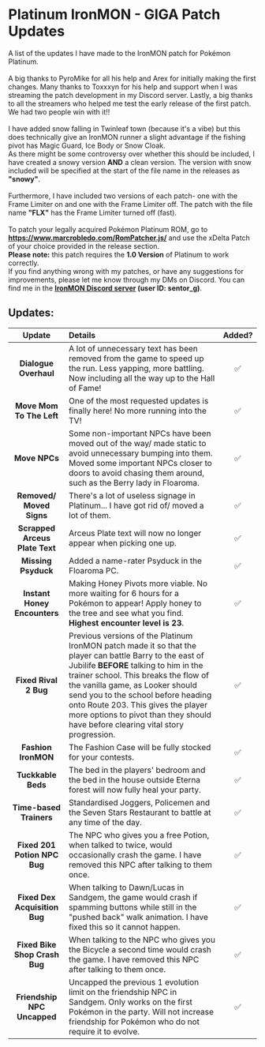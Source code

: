 # Platinum IronMON - GIGA Patch Updates
A list of the updates I have made to the IronMON patch for Pokémon Platinum.<br><br>A big thanks to PyroMike for all his help and Arex for initially making the first changes. Many thanks to Toxxxyn for his help and support when I was streaming the patch development in my Discord server. Lastly, a big thanks to all the streamers who helped me test the early release of the first patch. We had two people win with it!!
<br><br>
I have added snow falling in Twinleaf town (because it's a vibe) but this does technically give an IronMON runner a slight advantage if the fishing pivot has Magic Guard, Ice Body or Snow Cloak.<br>As there might be some controversy over whether this should be included, I have created a snowy version **AND** a clean version. The version with snow included will be specified at the start of the file name in the releases as **"snowy"**.
<br><br>
Furthermore, I have included two versions of each patch- one with the Frame Limiter on and one with the Frame Limiter off. The patch with the file name **"FLX"** has the Frame Limiter turned off (fast).
<br><br>
To patch your legally acquired Pokémon Platinum ROM, go to **https://www.marcrobledo.com/RomPatcher.js/** and use the xDelta Patch of your choice provided in the release section.<br>**Please note:** this patch requires the **1.0 Version** of Platinum to work correctly.<br>If you find anything wrong with my patches, or have any suggestions for improvements, please let me know through my DMs on Discord. You can find me in the **[IronMON Discord server](https://discord.com/invite/jFPYsZAhjX) (user ID: sentor_g)**.
## Updates:
| **Update** | **Details** | **Added?** |
|:-:|:-|:-:|
| **Dialogue Overhaul** | A lot of unnecessary text has been removed from the game to speed up the run. Less yapping, more battling. Now including all the way up to the Hall of Fame! | ✅ |
| **Move Mom To The Left** | One of the most requested updates is finally here! No more running into the TV! | ✅ |
| **Move NPCs** | Some non-important NPCs have been moved out of the way/ made static to avoid unnecessary bumping into them. Moved some important NPCs closer to doors to avoid chasing them around, such as the Berry lady in Floaroma. | ✅ |
| **Removed/ Moved Signs** | There's a lot of useless signage in Platinum... I have got rid of/ moved a lot of them. | ✅ |
| **Scrapped Arceus Plate Text** | Arceus Plate text will now no longer appear when picking one up. | ✅ |
| **Missing Psyduck** | Added a name-rater Psyduck in the Floaroma PC. | ✅ |
| **Instant Honey Encounters** | Making Honey Pivots more viable. No more waiting for 6 hours for a Pokémon to appear! Apply honey to the tree and see what you find.<br>**Highest encounter level is 23**. | ✅ |
| **Fixed Rival 2 Bug** | Previous versions of the Platinum IronMON patch made it so that the player can battle Barry to the east of Jubilife **BEFORE** talking to him in the trainer school. This breaks the flow of the vanilla game, as Looker should send you to the school before heading onto Route 203. This gives the player more options to pivot than they should have before clearing vital story progression. | ✅ |
| **Fashion IronMON** | The Fashion Case will be fully stocked for your contests. | ✅ |
| **Tuckkable Beds** | The bed in the players' bedroom and the bed in the house outside Eterna forest will now fully heal your party. | ✅ |
| **Time-based Trainers** | Standardised Joggers, Policemen and the Seven Stars Restaurant to battle at any time of the day. | ✅ |
| **Fixed 201 Potion NPC Bug** | The NPC who gives you a free Potion, when talked to twice, would occasionally crash the game. I have removed this NPC after talking to them once. | ✅ |
| **Fixed Dex Acquisition Bug** | When talking to Dawn/Lucas in Sandgem, the game would crash if spamming buttons while still in the "pushed back" walk animation. I have fixed this so it cannot happen. | ✅ |
| **Fixed Bike Shop Crash Bug** | When talking to the NPC who gives you the Bicycle a second time would crash the game. I have removed this NPC after talking to them once. | ✅ |
| **Friendship NPC Uncapped** | Uncapped the previous 1 evolution limit on the friendship NPC in Sandgem. Only works on the first Pokémon in the party. Will not increase friendship for Pokémon who do not require it to evolve. | ✅ |
